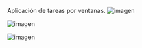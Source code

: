 Aplicación de tareas por ventanas.
![imagen](https://github.com/sofi131/TaskAPPFX/assets/91051075/b7cfa0ea-2c61-46a0-b5d6-7e6e24488be7) <br>

![imagen](https://github.com/sofi131/TaskAPPFX/assets/91051075/f81e303b-a765-494c-ad46-d10b60fb5573) <br>

![imagen](https://github.com/sofi131/TaskAPPFX/assets/91051075/479b6fb1-6df1-40ad-a49c-b690fbdab6f2) <br>
